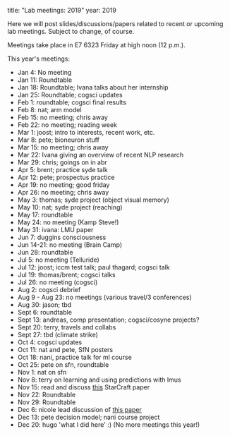 title: "Lab meetings: 2019"
year: 2019

Here we will post slides/discussions/papers related to recent or upcoming lab meetings. Subject to change, of course.

Meetings take place in E7 6323 Friday at high noon (12 p.m.).

This year's meetings:

* Jan 4: No meeting
* Jan 11: Roundtable
* Jan 18: Roundtable; Ivana talks about her internship
* Jan 25: Roundtable; cogsci updates
* Feb 1: roundtable; cogsci final results
* Feb 8: nat; arm model
* Feb 15: no meeting; chris away 
* Feb 22: no meeting; reading week
* Mar 1: joost; intro to interests, recent work, etc.
* Mar 8: pete; bioneuron stuff
* Mar 15: no meeting; chris away
* Mar 22: Ivana giving an overview of recent NLP research
* Mar 29: chris; goings on in abr
* Apr 5: brent; practice syde talk
* Apr 12: pete; prospectus practice
* Apr 19: no meeting; good friday
* Apr 26: no meeting; chris away
* May 3: thomas; syde project (object visual memory)
* May 10: nat; syde project (reaching)
* May 17: roundtable
* May 24: no meeting (Kamp Steve!)
* May 31: ivana: LMU paper
* Jun 7: duggins consciousness
* Jun 14-21: no meeting (Brain Camp)
* Jun 28: roundtable
* Jul 5: no meeting (Telluride)
* Jul 12: joost; iccm test talk; paul thagard; cogsci talk
* Jul 19: thomas/brent; cogsci talks
* Jul 26: no meeting (cogsci)
* Aug 2: cogsci debrief
* Aug 9 - Aug 23: no meetings (various travel/3 conferences)
* Aug 30: jason; tbd
* Sept 6: roundtable
* Sept 13: andreas, comp presentation; cogsci/cosyne projects?
* Sept 20: terry, travels and collabs
* Sept 27: tbd (climate strike)
* Oct 4: cogsci updates
* Oct 11: nat and pete, SfN posters
* Oct 18: nani, practice talk for ml course
* Oct 25: pete on sfn, roundtable
* Nov 1: nat on sfn
* Nov 8: terry on learning and using predictions with lmus
* Nov 15: read and discuss [this](https://www.nature.com/articles/s41586-019-1724-z#MOESM2) StarCraft paper
* Nov 22: Roundtable
* Nov 29: Roundtable
* Dec 6: nicole lead discussion of [this paper](https://arxiv.org/pdf/1806.02813.pdf)
* Dec 13: pete decision model; nani course project
* Dec 20: hugo 'what I did here' :)
(No more meetings this year!)


